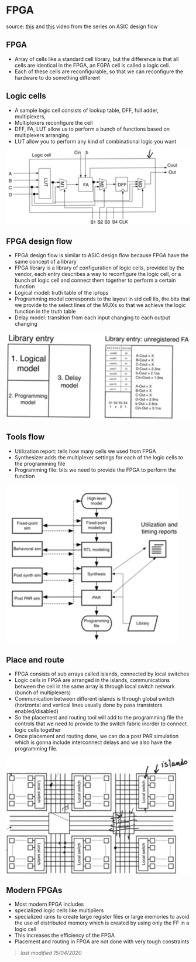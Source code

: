 # FPGA
source: [this](https://www.youtube.com/watch?v=ysGYXWeA61I&list=PLyWAP9QBe16qWQzq_IQtGKO9Yz8QvCWvY&index=16&t=0s) and [this](https://www.youtube.com/watch?v=isBQ4Icn3Gk&list=PLyWAP9QBe16qWQzq_IQtGKO9Yz8QvCWvY&index=17&t=0s) video from the series on ASIC design flow

## FPGA
- Array of cells like a standard cell library, but the difference is that all cells are identical in the FPGA, an FGPA cell is called a logic cell.
- Each of these cells are reconfigurable, so that we can reconfigure the hardware to do something different

## Logic cells
- A sample logic cell consists of lookup table, DFF, full adder, multiplexers, 
- Multiplexers reconfigure the cell 
- DFF, FA, LUT allow us to perform a bunch of functions based on multiplexers arranging 
- LUT allow you to perform any kind of combinational logic you want

![fpga-logic-cell](imgs/fpga/fpga-logic-cell.jpg)

## FPGA design flow
- FPGA design flow is similar to ASIC design flow because FPGA have the same concept of a library 
- FPGA library is a library of configuration of logic cells, provided by the vendor, each entry describes a way to reconfigure the logic cell, or a bunch of logic cell and connect them together to perform a certain function 
- Logical model: truth table of the ip/ops
- Programming model corresponds to the layout in std cell lib, the bits that we provide to the select lines of the MUXs so that we achieve the logic function in the truth table
- Delay model: transition from each input changing to each output changing

![fpga-library-entry](imgs/fpga/fpga-library-entry.jpg)


## Tools flow
- Utilization report: tells how many cells we used from FPGA
- Synthesizer adds the multiplexer settings for each of the logic cells to the programming file
- Programming file: bits we need to provide the FPGA to perform the function

![fpga-design-flow](imgs/fpga/fpga-design-flow.jpg)

## Place and route
- FPGA consists of sub arrays called islands, connected by local switches
- Logic cells in FPGA are arranged in the islands, communications between the cell in the same array is through local switch network (bunch of multiplexers)
- Communication between different islands is through global switch (horizontal and vertical lines usually done by pass transistors enabled/disabled)
- So the placement and routing tool will add to the programming file the controls that we need to provide to the switch fabric inorder to connect logic cells together
- Once placement and routing done, we can do a post PAR simulation which is gonna include interconnect delays and we also have the programming file.

![fpga-place-and-route](imgs/fpga/fpga-place-and-route.jpg)

## Modern FPGAs
- Most modern FPGA includes 
- specialized logic cells like multipliers 
- specialized rams to create large register files or large memories to avoid the use of distributed memory which is created by using only the FF in a logic cell
- This increases the efficiency of the FPGA
- Placement and routing in FPGA are not done with very tough constraints

> *last modified 15/04/2020*